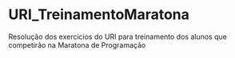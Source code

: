 # URI_TreinamentoMaratona
Resolução dos exercicios do URI para treinamento dos alunos que competirão na Maratona de Programação
